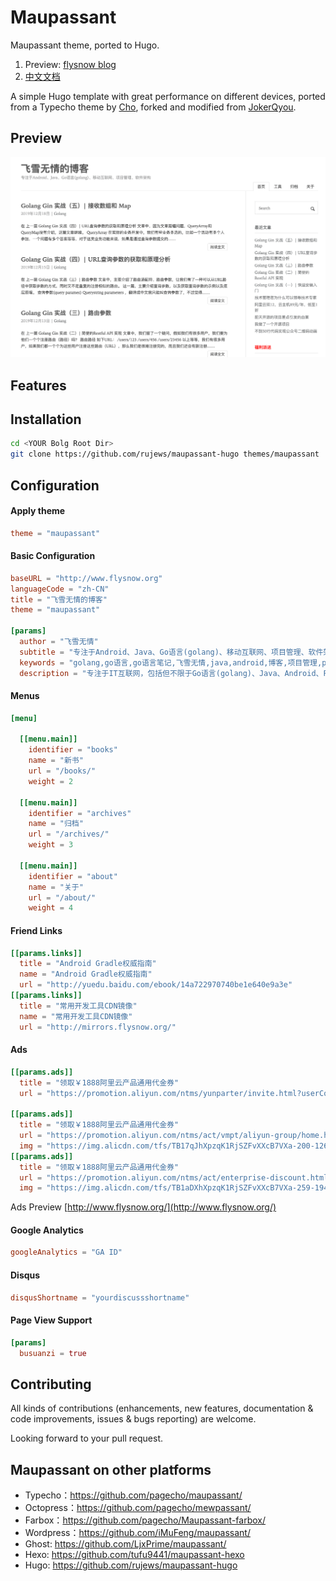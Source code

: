 # Maupassant
Maupassant theme, ported to Hugo.

1. Preview: [flysnow blog](http://www.flysnow.org)
2. [中文文档](README.md)

A simple Hugo template with great performance on different devices, ported from a Typecho theme by [Cho](https://github.com/pagecho/maupassant/), forked and modified from [JokerQyou](https://github.com/JokerQyou/maupassant-hugo).

## Preview

![template preview](./preview.png "Maupassant template preview")

## Features

## Installation

```bash
cd <YOUR Bolg Root Dir>
git clone https://github.com/rujews/maupassant-hugo themes/maupassant
```

## Configuration

#### Apply theme

```toml
theme = "maupassant"
```

#### Basic Configuration

```toml
baseURL = "http://www.flysnow.org"
languageCode = "zh-CN"
title = "飞雪无情的博客"
theme = "maupassant"

[params]
  author = "飞雪无情"
  subtitle = "专注于Android、Java、Go语言(golang)、移动互联网、项目管理、软件架构"
  keywords = "golang,go语言,go语言笔记,飞雪无情,java,android,博客,项目管理,python,软件架构,公众号,小程序"
  description = "专注于IT互联网，包括但不限于Go语言(golang)、Java、Android、Python、项目管理、抖音分析、软件架构等"
```

#### Menus

```toml
[menu]

  [[menu.main]]
    identifier = "books"
    name = "新书"
    url = "/books/"
    weight = 2

  [[menu.main]]
    identifier = "archives"
    name = "归档"
    url = "/archives/"
    weight = 3

  [[menu.main]]
    identifier = "about"
    name = "关于"
    url = "/about/"
    weight = 4
```

#### Friend Links

```toml
[[params.links]]
  title = "Android Gradle权威指南"
  name = "Android Gradle权威指南"
  url = "http://yuedu.baidu.com/ebook/14a722970740be1e640e9a3e"
[[params.links]]
  title = "常用开发工具CDN镜像"
  name = "常用开发工具CDN镜像"
  url = "http://mirrors.flysnow.org/"
```

#### Ads

```toml
[[params.ads]]
  title = "领取￥1888阿里云产品通用代金券"
  url = "https://promotion.aliyun.com/ntms/yunparter/invite.html?userCode=jdg9oj97"

[[params.ads]]
  title = "领取￥1888阿里云产品通用代金券"
  url = "https://promotion.aliyun.com/ntms/act/vmpt/aliyun-group/home.html?userCode=jdg9oj97"
  img = "https://img.alicdn.com/tfs/TB17qJhXpzqK1RjSZFvXXcB7VXa-200-126.jpg"
[[params.ads]]
  title = "领取￥1888阿里云产品通用代金券"
  url = "https://promotion.aliyun.com/ntms/act/enterprise-discount.html?userCode=jdg9oj97"
  img = "https://img.alicdn.com/tfs/TB1aDXhXpzqK1RjSZFvXXcB7VXa-259-194.jpg"
```

Ads Preview [http://www.flysnow.org/](http://www.flysnow.org/)

#### Google Analytics

```toml
googleAnalytics = "GA ID"
```

#### Disqus

```toml
disqusShortname = "yourdiscussshortname"
```

#### Page View Support

```toml
[params]
  busuanzi = true
```

## Contributing

All kinds of contributions (enhancements, new features, documentation & code improvements, issues & bugs reporting) are welcome.

Looking forward to your pull request.

## Maupassant on other platforms

+ Typecho：https://github.com/pagecho/maupassant/
+ Octopress：https://github.com/pagecho/mewpassant/
+ Farbox：https://github.com/pagecho/Maupassant-farbox/
+ Wordpress：https://github.com/iMuFeng/maupassant/
+ Ghost: https://github.com/LjxPrime/maupassant/
+ Hexo: https://github.com/tufu9441/maupassant-hexo
+ Hugo: https://github.com/rujews/maupassant-hugo
